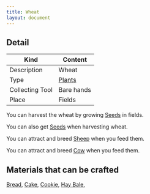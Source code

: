```yaml
---
title: Wheat
layout: document
---
```

## Detail

|Kind|Content|
|---|---|
|Description|Wheat|
|Type|[Plants](Plants)|
|Collecting Tool|Bare hands|
|Place|Fields|

You can harvest the wheat by growing [Seeds](Seeds) in fields.

You can also get [Seeds](Seeds) when harvesting wheat.

You can attract and breed [Sheep](Sheep) when you feed them.

You can attract and breed [Cow](Cow) when you feed them.

## Materials that can be crafted

[Bread](Bread),
[Cake](Cake),
[Cookie](Cookie),
[Hay Bale](Hay_Bale),
